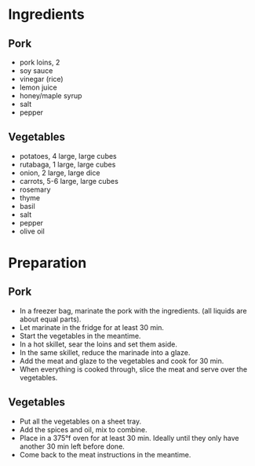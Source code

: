 # Ingredients

## Pork
- pork loins, 2
- soy sauce
- vinegar (rice)
- lemon juice
- honey/maple syrup
- salt
- pepper

## Vegetables

- potatoes, 4 large, large cubes
- rutabaga, 1 large, large cubes
- onion, 2 large, large dice
- carrots, 5-6 large, large cubes
- rosemary
- thyme
- basil
- salt
- pepper
- olive oil

# Preparation


## Pork

- In a freezer bag, marinate the pork with the ingredients.
	(all liquids are about equal parts).
- Let marinate in the fridge for at least 30 min.
- Start the vegetables in the meantime.
- In a hot skillet, sear the loins and set them aside.
- In the same skillet, reduce the marinade into a glaze.
- Add the meat and glaze to the vegetables and cook for 30 min.
- When everything is cooked through, slice the meat and serve over the 
	vegetables.

## Vegetables

- Put all the vegetables on a sheet tray.
- Add the spices and oil, mix to combine.
- Place in a 375°f oven for at least 30 min.
	Ideally until they only have another 30 min left before done.
- Come back to the meat instructions in the meantime.
